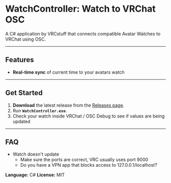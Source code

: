 # WatchController: Watch to VRChat OSC

A C# application by VRCstuff that connects compatible Avatar Watches to VRChat using OSC.

---

## Features

* **Real-time sync** of current time to your avatars watch

---

## Get Started

1.  **Download** the latest release from the [Releases page](https://github.com/VRCstuff/WatchController/releases).
2.  Run **`WatchController.exe`**.
3.  Check your watch inside VRChat / OSC Debug to see if values are being updated

---

## FAQ

- Watch doesn't update
    - Make sure the ports are correct, VRC usually uses port 9000
    - Do you have a VPN app that blocks access to 127.0.0.1/localhost?

**Language:** C#
**License:** MIT
